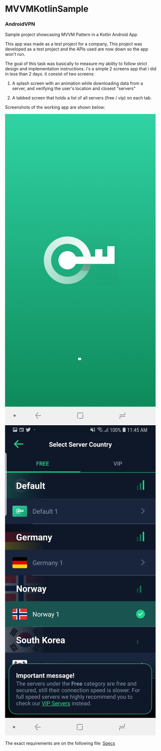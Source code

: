 # MVVMKotlinSample
### AndroidVPN

Sample project showcasing MVVM Pattern in a Kotlin Android App

This app was made as a test project for a company, This project was developed as a test project and the APIs used are now down so the app won't run.

The goal of this task was basically to measure my ability to follow strict design and implementation instructions. i's a simple 2 screens app that i did in less than 2 days. it consist of two screens:

1. A splash screen with an animation while downloading data from a server, and verifying the user's location and closest "servers"

2. A tabbed screen that holds a list of all servers (free / vip) on each tab.

Screenshots of the working app are shown below:

![splash](/img/screen1.jpg) ![main](/img/screen2.jpg)  

The exact requirements are on the following file: [Specs](/AndroidVpnTest.pdf)